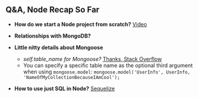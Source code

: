 ## Q&A, Node Recap So Far

* **How do we start a Node project from scratch?** [Video]()

* **Relationships with MongoDB?** [](https://docs.mongodb.org/v3.0/tutorial/model-referenced-one-to-many-relationships-between-documents/)

* **Little nitty details about Mongoose**
  - *self.table_name for Mongoose?* [Thanks, Stack Overflow](http://stackoverflow.com/questions/7486528/mongoose-force-collection-name)
  - You can specify a specific table name as the optional third argument when using `mongoose.model`: `mongoose.model('UserInfo', UserInfo, 'NameOfMyCollectionBecauseIAmCool');`

* **How to use just SQL in Node?** [Sequelize](http://docs.sequelizejs.com/en/latest/)
